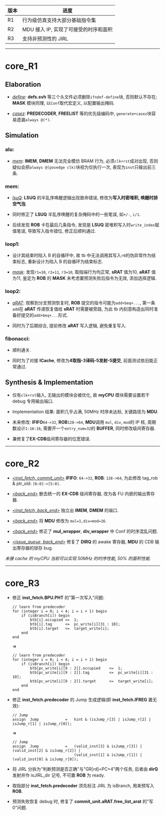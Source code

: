 | 版本 | 进度 |
| - | - |
| R1 | 行为级仿真支持大部分基础指令集 |
| R2 | MDU 接入 IP, 实现了可接受的时序和面积 |
| R3 | 支持非预测性的 JIRL |

---

# core_R1 #

## Elaboration ##

- <u>*define*</u>: **defs.svh** 等三个头文件必须删除`ifndef-define`块, 否则默认不存在; **MASK** 模块同理, 以`Conf`取代宏定义, 以配置输出掩码.

- <u>*casez*</u>: **PREDECODER**, **FREELIST** 等的优先级编码中, `generate+casez`块容易遗漏`always @(*)`.

## Simulation ##

### alu: ###

- <u>*mem*</u>: **IMEM**, **DMEM** 无法完全模仿 BRAM 行为, 必须`clk+rst`成对出现, 否则疑似会把`always @(posedge clk)`块视为仅执行一次, 表现为`inst`只输出前三条.

### mem: ###

- <u>*lsuQ*</u>: **LSUQ** 的半乱序唤醒逻辑出现致命错误, 修改为**写入时密堆积, 唤醒时排空气泡**.

- 同时修正了 **LSUQ** 半乱序唤醒的复杂掩码中的一些笔误, 如`+/-`, `i/1`.

- 后续发现 **ROB** 卡在最后几条指令, 发现是 **LSUQ** 密堆积写入时`write_index`赋值笔误, 导致写入指令错位, 修正后顺利通过.

### loop1: ###

- 设计其结束时陷入 B 的自循环中, 故 tb 中无法调用其写入`r0`的伪异常作为结束标志, 重新设计为陷入 B 的自循环为结束标志.

- <u>*mask*</u>: 发现`r1=10`, `r2=11`, `r3=10`, 取指端行为均正常, **sRAT** 值为10, **aRAT** 值为11, 鉴定为 **ROB** 的 **MASK** 未考虑置预测失败后指令为无效, 添加选择逻辑.

### loop2: ###

- <u>*aRAT*</u>: 观察到分支预测恢复时, **ROB** 提交的指令可能为`add+beq+...`, 第一条`add`在 **aRAT** 传递恢复值给 **sRAT** 时需要被旁路, 为此 tb 内刻意构造出同时准备好提交的`add+beq+...`形式.

- 同时为了后期综合, 提前修改 **aRAT** 写入逻辑, 避免重复写入.

### fibonacci: ###

- 顺利通关.

- 同时为了对接 **ICache**, 修改为**4取指-3译码-5发射-5提交**, 前面测试依旧能正常通过.

## Synthesis & Implementation ##

- 仅有`clk+rst`输入, 无输出的模块会被优化, 故 **myCPU** 模块需要设置若干 debug 专用输出端口.

- Implementation 结果: 面积几乎占满, 50MHz 时序未达标, 关键路径为 **MDU**.
- 未来修改: **IFIFO**`64->32`, **ROB**`128->64`, **MDU**调用 `mul`, `div`, `mod`的 IP 核, 周期数设计`1:16:16`, 需要开一个`entry_num=32`的 **BUFFER**, 同时修改级间寄存器.

- 兼修复了**EX-CDB**级间寄存器的位宽错误.

---

# core_R2 #

- <u>*<inst_fetch, commit_unit>*</u> **IFIFO**: `64->32`, **ROB**: `128->64`, 为此修改 tag_rob & ptr_old: `[6:0]->[5:0]`.

- <u>*<back_end>*</u> 删去统一的 **EX-CDB** 级间寄存器, 改为各 FU 内嵌的输出寄存器.

- <u>*<inst_fetch, back_end>*</u> 独立出 **IMEM**, **DMEM** 的端口.

- <u>*<back_end>*</u> 将 **MDU** 修改为 `mul=1,div=mod=16`.

- <u>*<back_end>*</u> 修正了 **mul_wrapper**, **div_wrapper** 中 Conf 的时序混乱问题.

- <u>*<issue_queue, back_end>*</u> 修复了 **DIRQ** 的 awake 寄存器, **MDU** 的 CDB 输出寄存器的锁存 bug.

*未接 cache 的 myCPU 当前可以实现 50MHz 的时序性能, 50% 的面积性能.*

---

# core_R3 #

- 修正 **inst_fetch.BPU.PHT** 的"第一次写入"问题:
    ```
    // learn from predecoder
    for (integer i = 0; i < 4; i = i + 1) begin
        if (isBranch[i]) begin
            btb[i].occupied <=  1;
            btb[i].tag      <=  pc_write[i][31 : 10];
            btb[i].target   <=  target_write[i];
        end
    end
    ```
    $\Rightarrow$
    ```
    // learn from predecoder
    for (integer i = 0; i < 4; i = i + 1) begin
        if (isBranch[i]) begin
            btb[pc_write[i][9 : 2]].occupied    <=  1;
            btb[pc_write[i][9 : 2]].tag         <=  pc_write[i][31 : 10];
            btb[pc_write[i][9 : 2]].target      <=  target_write[i];
        end
    end
    ```

- 修正 **inst_fetch.predecoder** 的 Jump 生成逻辑(即 **inst_fetch.IFREG** 置无效):
    ```
    // Jump
    assign  Jump            =   hint & (isJump_r[3] | isJump_r[2] | isJump_r[1] | isJump_r[0]);
    ```
    $\Rightarrow$
    ```
    // Jump
    assign  Jump            =   (valid_inst[3] & isJump_r[3]) | (valid_inst[2] & isJump_r[2]) |
                                (valid_inst[1] & isJump_r[1]) | (valid_inst[0] & isJump_r[0]);
    ```

- 将 JIRL 分拆为"判断预测是否正确"与"GR[rd]=PC+4"两个任务, 后者由 **dirQ** 发射并作 isJIRL_dir 记号, 不可置 **ROB** 为 ready.

- 取指部分 **inst_fetch.predecoder** 须先标注 JIRL 为 isBranch, 用来预写入 **ROB**.

- 预测失败恢复 debug 时, 修复了 **commit_unit.aRAT.free_list_arat** 的"写0"问题.
